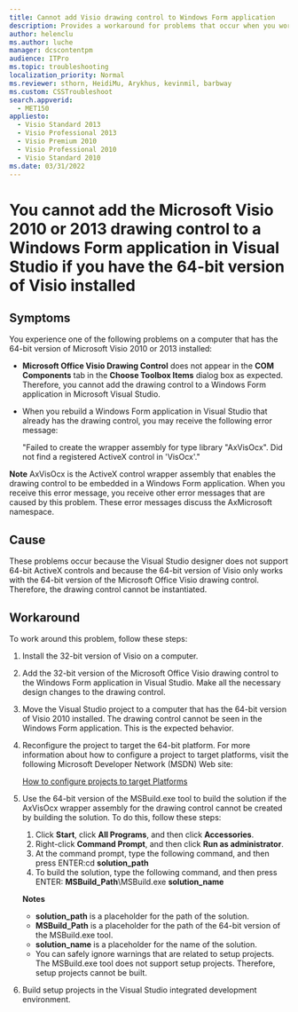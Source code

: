 ```yaml
---
title: Cannot add Visio drawing control to Windows Form application
description: Provides a workaround for problems that occur when you work with the Microsoft Visio 2013 and 2010 drawing control in a Windows Form application in Visual Studio on a computer that has the 64-bit version of Visio 2010 installed.
author: helenclu
ms.author: luche
manager: dcscontentpm
audience: ITPro
ms.topic: troubleshooting
localization_priority: Normal
ms.reviewer: sthorn, HeidiMu, Arykhus, kevinmil, barbway
ms.custom: CSSTroubleshoot
search.appverid: 
  - MET150
appliesto: 
  - Visio Standard 2013
  - Visio Professional 2013
  - Visio Premium 2010
  - Visio Professional 2010
  - Visio Standard 2010
ms.date: 03/31/2022
---
```


# You cannot add the Microsoft Visio 2010 or 2013 drawing control to a Windows Form application in Visual Studio if you have the 64-bit version of Visio installed

## Symptoms

You experience one of the following problems on a computer that has the 64-bit version of Microsoft Visio 2010 or 2013 installed:

- **Microsoft Office Visio Drawing Control** does not appear in the **COM Components** tab in the **Choose Toolbox Items** dialog box as expected. Therefore, you cannot add the drawing control to a Windows Form application in Microsoft Visual Studio.   
- When you rebuild a Windows Form application in Visual Studio that already has the drawing control, you may receive the following error message: 

  "Failed to create the wrapper assembly for type library "AxVisOcx". Did not find a registered ActiveX control in 'VisOcx'."

**Note** AxVisOcx is the ActiveX control wrapper assembly that enables the drawing control to be embedded in a Windows Form application. When you receive this error message, you receive other error messages that are caused by this problem. These error messages discuss the AxMicrosoft namespace.    

## Cause

These problems occur because the Visual Studio designer does not support 64-bit ActiveX controls and because the 64-bit version of Visio only works with the 64-bit version of the Microsoft Office Visio drawing control. Therefore, the drawing control cannot be instantiated. 

## Workaround

To work around this problem, follow these steps:

1. Install the 32-bit version of Visio on a computer.   
2. Add the 32-bit version of the Microsoft Office Visio drawing control to the Windows Form application in Visual Studio. Make all the necessary design changes to the drawing control.   
3. Move the Visual Studio project to a computer that has the 64-bit version of Visio 2010 installed. The drawing control cannot be seen in the Windows Form application. This is the expected behavior.   
4. Reconfigure the project to target the 64-bit platform. For more information about how to configure a project to target platforms, visit the following Microsoft Developer Network (MSDN) Web site: 
 
    [How to configure projects to target Platforms](https://msdn.microsoft.com/library/ms185328.aspx)
1. Use the 64-bit version of the MSBuild.exe tool to build the solution if the AxVisOcx wrapper assembly for the drawing control cannot be created by building the solution. To do this, follow these steps:
   1. Click **Start**, click **All Programs**, and then click **Accessories**.   
   2. Right-click **Command Prompt**, and then click **Run as administrator**.   
   3. At the command prompt, type the following command, and then press ENTER:cd **solution_path**   
   4. To build the solution, type the following command, and then press ENTER: **MSBuild_Path**\MSBuild.exe **solution_name**   

    **Notes**

    - **solution_path** is a placeholder for the path of the solution.   
    - **MSBuild_Path** is a placeholder for the path of the 64-bit version of the MSBuild.exe tool.   
    - **solution_name** is a placeholder for the name of the solution.   
    - You can safely ignore warnings that are related to setup projects. The MSBuild.exe tool does not support setup projects. Therefore, setup projects cannot be built.   
   
6. Build setup projects in the Visual Studio integrated development environment.   

